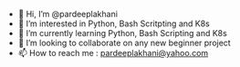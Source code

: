 - 👋 Hi, I’m @pardeeplakhani
- 👀 I’m interested in Python, Bash Scritpting and K8s
- 🌱 I’m currently learning Python, Bash Scripting and K8s
- 💞️ I’m looking to collaborate on any new beginner project
- 📫 How to reach me : pardeeplakhani@yahoo.com

<!---
pardeeplakhani/pardeeplakhani is a ✨ special ✨ repository because its `README.md` (this file) appears on your GitHub profile.
You can click the Preview link to take a look at your changes.
--->
